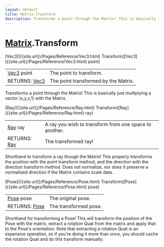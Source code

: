 ```yaml
---
layout: default
title: Matrix.Transform
description: Transforms a point through the Matrix! This is basically just multiplying a vector (x,y,z,1) with the Matrix.
---
```

# [Matrix]({{site.url}}/Pages/Reference/Matrix.html).Transform

<div class='signature' markdown='1'>
[Vec3]({{site.url}}/Pages/Reference/Vec3.html) Transform([Vec3]({{site.url}}/Pages/Reference/Vec3.html) point)
</div>

|  |  |
|--|--|
|[Vec3]({{site.url}}/Pages/Reference/Vec3.html) point|The point to transform.|
|RETURNS: [Vec3]({{site.url}}/Pages/Reference/Vec3.html)|The point transformed by the Matrix.|

Transforms a point through the Matrix! This is basically
just multiplying a vector (x,y,z,1) with the Matrix.
<div class='signature' markdown='1'>
[Ray]({{site.url}}/Pages/Reference/Ray.html) Transform([Ray]({{site.url}}/Pages/Reference/Ray.html) ray)
</div>

|  |  |
|--|--|
|[Ray]({{site.url}}/Pages/Reference/Ray.html) ray|A ray you wish to transform from one space to             another.|
|RETURNS: [Ray]({{site.url}}/Pages/Reference/Ray.html)|The transformed ray!|

Shorthand to transform a ray though the Matrix! This
properly transforms the position with the point transform method,
and the direction with the direction transform method. Does not
normalize, nor does it preserve a normalized direction if the
Matrix contains scale data.
<div class='signature' markdown='1'>
[Pose]({{site.url}}/Pages/Reference/Pose.html) Transform([Pose]({{site.url}}/Pages/Reference/Pose.html) pose)
</div>

|  |  |
|--|--|
|[Pose]({{site.url}}/Pages/Reference/Pose.html) pose|The original pose.|
|RETURNS: [Pose]({{site.url}}/Pages/Reference/Pose.html)|The transformed pose.|

Shorthand for transforming a Pose! This will transform
the position of the Pose with the matrix, extract a rotation Quat
from the matrix and apply that to the Pose's orientation. Note
that extracting a rotation Quat is an expensive operation, so if
you're doing it more than once, you should cache the rotation
Quat and do this transform manually.




